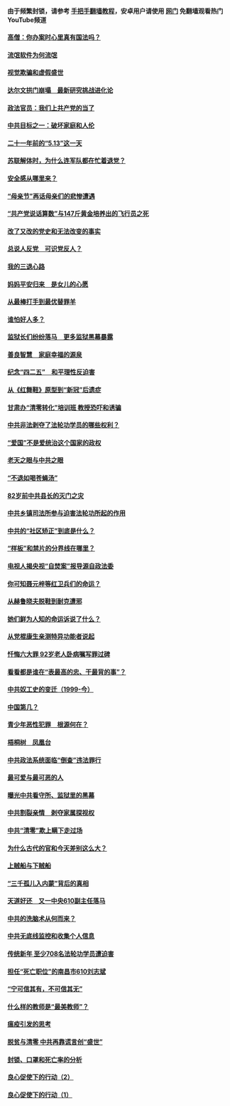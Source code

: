#### 由于频繁封锁，请参考 [手把手翻墙教程](https://github.com/gfw-breaker/guides/wiki/)，安卓用户请使用 [网门](https://github.com/gfw-breaker/nogfw/blob/master/dl.md?t=06061600) 免翻墙观看热门YouTube频道 

#### [高僧：你办案时心里真有国法吗？](../pages/19/426530.md?t=06061600) 

#### [流氓软件为何流氓](../pages/19/426531.md?t=06061600) 

#### [视觉欺骗和虚假盛世](../pages/19/426443.md?t=06061600) 

#### [达尔文拱门崩塌　最新研究挑战进化论](../pages/19/426009.md?t=06061600) 

#### [政法官员：我们上共产党的当了](../pages/19/425351.md?t=06061600) 

#### [中共目标之一：破坏家庭和人伦](../pages/19/424454.md?t=06061600) 

#### [二十一年前的“5.13”这一天](../pages/19/424814.md?t=06061600) 

#### [苏联解体时，为什么连军队都在忙着退党？](../pages/19/424335.md?t=06061600) 

#### [安全感从哪里来？](../pages/19/424336.md?t=06061600) 

#### [“母亲节”再话母亲们的悲惨遭遇](../pages/19/424234.md?t=06061600) 

#### [“共产党说话算数”与147斤黄金培养出的飞行员之死](../pages/19/424115.md?t=06061600) 

#### [改了又改的党史和无法改变的事实](../pages/19/424037.md?t=06061600) 

#### [总说人反党　可识党反人？](../pages/19/423820.md?t=06061600) 

#### [我的三退心路](../pages/19/423876.md?t=06061600) 

#### [妈妈平安归来　是女儿的心愿](../pages/19/423947.md?t=06061600) 

#### [从最棒打手到最优替罪羊](../pages/19/423819.md?t=06061600) 

#### [谁怕好人多？](../pages/19/423774.md?t=06061600) 

#### [监狱长们纷纷落马　更多监狱黑幕暴露](../pages/19/423787.md?t=06061600) 

#### [善良智慧　家庭幸福的源泉](../pages/19/423632.md?t=06061600) 

#### [纪念“四二五”　和平理性反迫害](../pages/19/423660.md?t=06061600) 

#### [从《红舞鞋》原型到“新冠”后遗症](../pages/19/423509.md?t=06061600) 

#### [甘肃办“清零转化”培训班 教授恐吓和诱骗](../pages/19/423498.md?t=06061600) 

#### [中共非法剥夺了法轮功学员的哪些权利？](../pages/19/423392.md?t=06061600) 

#### [“爱国”不是爱统治这个国家的政权](../pages/19/423029.md?t=06061600) 

#### [老天之眼与中共之眼](../pages/19/423378.md?t=06061600) 

#### [“不退如喝苍蝇汤”](../pages/19/423287.md?t=06061600) 

#### [82岁前中共县长的灭门之灾](../pages/19/423055.md?t=06061600) 

#### [中共乡镇司法所参与迫害法轮功所起的作用](../pages/19/423064.md?t=06061600) 

#### [中共的“社区矫正”到底是什么？](../pages/19/422870.md?t=06061600) 

#### [“样板”和禁片的分界线在哪里？](../pages/19/422704.md?t=06061600) 

#### [电视人揭央视“自焚案”报导源自政法委](../pages/19/422770.md?t=06061600) 

#### [你可知聂元梓等红卫兵们的命运？](../pages/19/422848.md?t=06061600) 

#### [从赫鲁晓夫脱鞋到耐克遭邪](../pages/19/422826.md?t=06061600) 

#### [她们鲜为人知的命运诉说了什么？](../pages/19/422754.md?t=06061600) 

#### [从党棍康生亲测特异功能者说起](../pages/19/422657.md?t=06061600) 

#### [忏悔六大罪 92岁老人卧病嘱写罪过碑](../pages/19/422750.md?t=06061600) 

#### [看看都是谁在“表最高的忠、干最背的事”？](../pages/19/422703.md?t=06061600) 

#### [中共奴工史的变迁（1999-今）](../pages/19/422656.md?t=06061600) 

#### [中国第几？](../pages/19/422496.md?t=06061600) 

#### [青少年恶性犯罪　根源何在？](../pages/19/422449.md?t=06061600) 

#### [梧桐树　凤凰台](../pages/19/422442.md?t=06061600) 

#### [中共政法系统面临“倒查”违法罪行](../pages/19/422497.md?t=06061600) 

#### [最可爱与最可恶的人](../pages/19/422448.md?t=06061600) 

#### [曝光中共看守所、监狱里的黑幕](../pages/19/422390.md?t=06061600) 

#### [中共割裂亲情　剥夺家属探视权](../pages/19/422364.md?t=06061600) 

#### [中共“清零”欺上瞒下走过场](../pages/19/422306.md?t=06061600) 

#### [为什么古代的官和今天差别这么大？](../pages/19/422228.md?t=06061600) 

#### [上贼船与下贼船](../pages/19/422276.md?t=06061600) 

#### [“三千孤儿入内蒙”背后的真相](../pages/19/422229.md?t=06061600) 

#### [天道好还　又一中央610副主任落马](../pages/19/422155.md?t=06061600) 

#### [中共的洗脑术从何而来？](../pages/19/422154.md?t=06061600) 

#### [中共无底线监控和收集个人信息](../pages/19/422039.md?t=06061600) 

#### [传统新年 至少708名法轮功学员遭迫害](../pages/19/421946.md?t=06061600) 

#### [担任“死亡职位”的南昌市610刘志斌](../pages/19/421957.md?t=06061600) 

#### [“宁可信其有，不可信其无”](../pages/19/421691.md?t=06061600) 

#### [什么样的教师是“最美教师”？](../pages/19/421755.md?t=06061600) 

#### [瘟疫引发的思考](../pages/19/421594.md?t=06061600) 

#### [脱贫与清零 中共再靠谎言创“盛世”](../pages/19/421590.md?t=06061600) 

#### [封锁、口罩和死亡率的分析](../pages/19/421495.md?t=06061600) 

#### [良心促使下的行动（2）](../pages/19/421361.md?t=06061600) 

#### [良心促使下的行动（1）](../pages/19/421302.md?t=06061600) 

